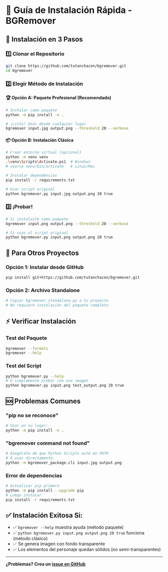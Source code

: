# 🚀 Guía de Instalación Rápida - BGRemover

## 🎯 Instalación en 3 Pasos

### 1️⃣ Clonar el Repositorio
```bash
git clone https://github.com/tutanchacon/bgremover.git
cd bgremover
```

### 2️⃣ Elegir Método de Instalación

#### 🏆 **Opción A: Paquete Profesional (Recomendado)**
```bash
# Instalar como paquete
python -m pip install -e .

# ¡Listo! Usar desde cualquier lugar
bgremover input.jpg output.png --threshold 20 --verbose
```

#### 📦 **Opción B: Instalación Clásica**
```bash
# Crear entorno virtual (opcional)
python -m venv venv
.\venv\Scripts\Activate.ps1  # Windows
# source venv/bin/activate   # Linux/Mac

# Instalar dependencias
pip install -r requirements.txt

# Usar script original
python bgremover.py input.jpg output.png 20 true
```

### 3️⃣ ¡Probar!
```bash
# Si instalaste como paquete
bgremover input.png output.png --threshold 20 --verbose

# Si usas el script original
python bgremover.py input.png output.png 20 true
```

## 🔧 Para Otros Proyectos

### Opción 1: Instalar desde GitHub
```bash
pip install git+https://github.com/tutanchacon/bgremover.git
```

### Opción 2: Archivo Standalone
```bash
# Copiar bgremover_standalone.py a tu proyecto
# No requiere instalación del paquete completo
```

## ⚡ Verificar Instalación

### Test del Paquete
```bash
bgremover --formats
bgremover --help
```

### Test del Script
```bash
python bgremover.py --help
# O simplemente probar con una imagen
python bgremover.py input.png test_output.png 20 true
```

## 🆘 Problemas Comunes

### "pip no se reconoce"
```bash
# Usar en su lugar:
python -m pip install -e .
```

### "bgremover command not found"
```bash
# Asegúrate de que Python Scripts esté en PATH
# O usar directamente:
python -m bgremover_package.cli input.jpg output.png
```

### Error de dependencias
```bash
# Actualizar pip primero
python -m pip install --upgrade pip
# Luego instalar
pip install -r requirements.txt
```

## ✅ Instalación Exitosa Si:

- ✅ `bgremover --help` muestra ayuda (método paquete)
- ✅ `python bgremover.py input.png output.png 20 true` funciona (método clásico)
- ✅ Se genera imagen con fondo transparente
- ✅ Los elementos del personaje quedan sólidos (no semi-transparentes)

---
**¿Problemas? Crea un [issue en GitHub](https://github.com/tutanchacon/bgremover/issues)**
